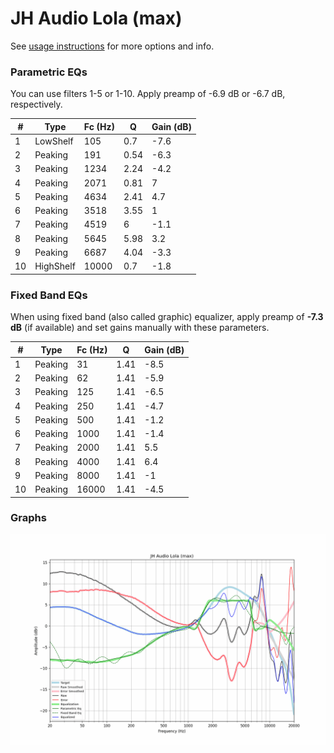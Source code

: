 # JH Audio Lola (max)
See [usage instructions](https://github.com/jaakkopasanen/AutoEq#usage) for more options and info.

### Parametric EQs
You can use filters 1-5 or 1-10. Apply preamp of -6.9 dB or -6.7 dB, respectively.

|   # | Type      |   Fc (Hz) |    Q |   Gain (dB) |
|-----|-----------|-----------|------|-------------|
|   1 | LowShelf  |       105 | 0.7  |        -7.6 |
|   2 | Peaking   |       191 | 0.54 |        -6.3 |
|   3 | Peaking   |      1234 | 2.24 |        -4.2 |
|   4 | Peaking   |      2071 | 0.81 |         7   |
|   5 | Peaking   |      4634 | 2.41 |         4.7 |
|   6 | Peaking   |      3518 | 3.55 |         1   |
|   7 | Peaking   |      4519 | 6    |        -1.1 |
|   8 | Peaking   |      5645 | 5.98 |         3.2 |
|   9 | Peaking   |      6687 | 4.04 |        -3.3 |
|  10 | HighShelf |     10000 | 0.7  |        -1.8 |

### Fixed Band EQs
When using fixed band (also called graphic) equalizer, apply preamp of **-7.3 dB** (if available) and set gains manually with these parameters.

|   # | Type    |   Fc (Hz) |    Q |   Gain (dB) |
|-----|---------|-----------|------|-------------|
|   1 | Peaking |        31 | 1.41 |        -8.5 |
|   2 | Peaking |        62 | 1.41 |        -5.9 |
|   3 | Peaking |       125 | 1.41 |        -6.5 |
|   4 | Peaking |       250 | 1.41 |        -4.7 |
|   5 | Peaking |       500 | 1.41 |        -1.2 |
|   6 | Peaking |      1000 | 1.41 |        -1.4 |
|   7 | Peaking |      2000 | 1.41 |         5.5 |
|   8 | Peaking |      4000 | 1.41 |         6.4 |
|   9 | Peaking |      8000 | 1.41 |        -1   |
|  10 | Peaking |     16000 | 1.41 |        -4.5 |

### Graphs
![](./JH%20Audio%20Lola%20(max).png)
